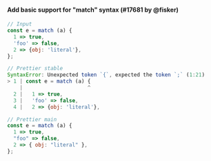 #### Add basic support for "match" syntax (#17681 by @fisker)

<!-- prettier-ignore -->
```jsx
// Input
const e = match (a) {
  1 => true,
  'foo' => false,
  2 => {obj: 'literal'},
};

// Prettier stable
SyntaxError: Unexpected token `{`, expected the token `;` (1:21)
> 1 | const e = match (a) {
    |                     ^
  2 |   1 => true,
  3 |   'foo' => false,
  4 |   2 => {obj: 'literal'},

// Prettier main
const e = match (a) {
  1 => true,
  "foo" => false,
  2 => { obj: "literal" },
};
```
